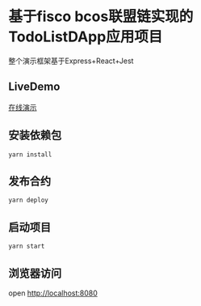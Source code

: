 # 基于fisco bcos联盟链实现的TodoListDApp应用项目

整个演示框架基于Express+React+Jest

## LiveDemo

[在线演示](http://bcos.hackdapp.com)

## 安装依赖包

```
yarn install
```

## 发布合约

```
yarn deploy
```

## 启动项目

```
yarn start
```

## 浏览器访问

open [http://localhost:8080](http://localhost:8080)
